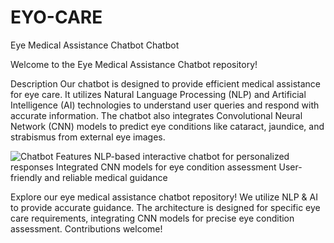 # EYO-CARE
Eye Medical Assistance Chatbot
Chatbot

Welcome to the Eye Medical Assistance Chatbot repository!

Description
Our chatbot is designed to provide efficient medical assistance for eye care. It utilizes Natural Language Processing (NLP) and Artificial Intelligence (AI) technologies to understand user queries and respond with accurate information. The chatbot also integrates Convolutional Neural Network (CNN) models to predict eye conditions like cataract, jaundice, and strabismus from external eye images.

<img src="/EYO-CARE/Images/chatbot1.png" alt="Chatbot" title="first">
Features
NLP-based interactive chatbot for personalized responses
Integrated CNN models for eye condition assessment
User-friendly and reliable medical guidance

Explore our eye medical assistance chatbot repository! We utilize NLP &amp; AI to provide accurate guidance. The architecture is designed for specific eye care requirements, integrating CNN models for precise eye condition assessment. Contributions welcome!


